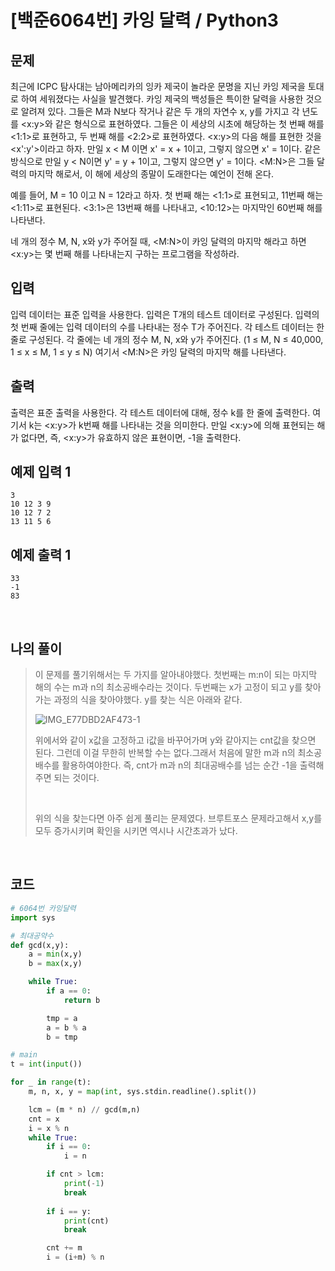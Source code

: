 # [백준6064번] 카잉 달력 / Python3

## 문제

최근에 ICPC 탐사대는 남아메리카의 잉카 제국이 놀라운 문명을 지닌 카잉 제국을 토대로 하여 세워졌다는 사실을 발견했다. 카잉 제국의 백성들은 특이한 달력을 사용한 것으로 알려져 있다. 그들은 M과 N보다 작거나 같은 두 개의 자연수 x, y를 가지고 각 년도를 <x:y>와 같은 형식으로 표현하였다. 그들은 이 세상의 시초에 해당하는 첫 번째 해를 <1:1>로 표현하고, 두 번째 해를 <2:2>로 표현하였다. <x:y>의 다음 해를 표현한 것을 <x':y'>이라고 하자. 만일 x < M 이면 x' = x + 1이고, 그렇지 않으면 x' = 1이다. 같은 방식으로 만일 y < N이면 y' = y + 1이고, 그렇지 않으면 y' = 1이다. <M:N>은 그들 달력의 마지막 해로서, 이 해에 세상의 종말이 도래한다는 예언이 전해 온다. 

예를 들어, M = 10 이고 N = 12라고 하자. 첫 번째 해는 <1:1>로 표현되고, 11번째 해는 <1:11>로 표현된다. <3:1>은 13번째 해를 나타내고, <10:12>는 마지막인 60번째 해를 나타낸다. 

네 개의 정수 M, N, x와 y가 주어질 때, <M:N>이 카잉 달력의 마지막 해라고 하면 <x:y>는 몇 번째 해를 나타내는지 구하는 프로그램을 작성하라. 

## 입력

입력 데이터는 표준 입력을 사용한다. 입력은 T개의 테스트 데이터로 구성된다. 입력의 첫 번째 줄에는 입력 데이터의 수를 나타내는 정수 T가 주어진다. 각 테스트 데이터는 한 줄로 구성된다. 각 줄에는 네 개의 정수 M, N, x와 y가 주어진다. (1 ≤ M, N ≤ 40,000, 1 ≤ x ≤ M, 1 ≤ y ≤ N) 여기서 <M:N>은 카잉 달력의 마지막 해를 나타낸다.

## 출력

출력은 표준 출력을 사용한다. 각 테스트 데이터에 대해, 정수 k를 한 줄에 출력한다. 여기서 k는 <x:y>가 k번째 해를 나타내는 것을 의미한다. 만일 <x:y>에 의해 표현되는 해가 없다면, 즉, <x:y>가 유효하지 않은 표현이면, -1을 출력한다.

## 예제 입력 1 

```
3
10 12 3 9
10 12 7 2
13 11 5 6
```

## 예제 출력 1 

```
33
-1
83
```

<br>

## 나의 풀이

> 이 문제를 풀기위해서는 두 가지를 알아내야했다. 첫번째는 m:n이 되는 마지막 해의 수는 m과 n의 최소공배수라는 것이다. 두번째는 x가 고정이 되고 y를 찾아가는 과정의 식을 찾아야했다. y를 찾는 식은 아래와 같다.
>
> ![IMG_E77DBD2AF473-1](https://user-images.githubusercontent.com/37801041/79946314-aa9dda80-84aa-11ea-94d8-2465549a9db8.jpeg)
>
> 위에서와 같이 x값을 고정하고 i값을 바꾸어가며 y와 같아지는 cnt값을 찾으면 된다. 그런데 이걸 무한히 반복할 수는 없다.그래서 처음에 말한 m과 n의 최소공배수를 활용하여야한다. 즉, cnt가 m과 n의 최대공배수를 넘는 순간 -1을 출력해주면 되는 것이다.
>
> <br>
>
> 위의 식을 찾는다면 아주 쉽게 풀리는 문제였다. 브루트포스 문제라고해서 x,y를 모두 증가시키며 확인을 시키면 역시나 시간초과가 났다. 

<br>

## 코드

```python
# 6064번 카잉달력
import sys

# 최대공약수
def gcd(x,y):
    a = min(x,y)
    b = max(x,y)

    while True:
        if a == 0:
            return b

        tmp = a
        a = b % a
        b = tmp

# main
t = int(input())

for _ in range(t):
    m, n, x, y = map(int, sys.stdin.readline().split())

    lcm = (m * n) // gcd(m,n)
    cnt = x
    i = x % n
    while True:
        if i == 0:
            i = n

        if cnt > lcm:
            print(-1)
            break
        
        if i == y:
            print(cnt)
            break

        cnt += m
        i = (i+m) % n

```

